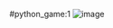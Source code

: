 #python_game:1
![image](https://github.com/user-attachments/assets/30d67d5c-3f3f-4450-92e0-d595b579235e)
